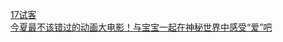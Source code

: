   
[17试客](http://www.dianyue.me/archives/745/w9vtbrrc84q7mwjt/)  
[今夏最不该错过的动画大电影！与宝宝一起在神秘世界中感受“爱”吧](http://www.dianyue.me/archives/183/ssc6q4chxklfsa5x/)